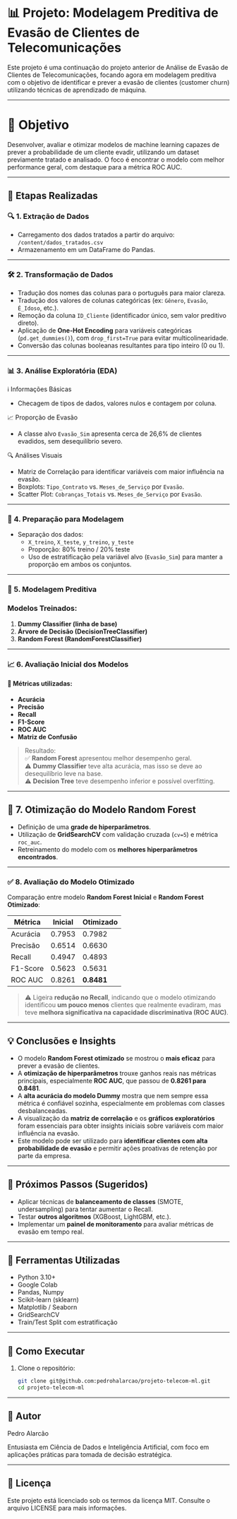 # 📊 Projeto: Modelagem Preditiva de Evasão de Clientes de Telecomunicações

Este projeto é uma continuação do projeto anterior de Análise de Evasão de Clientes de Telecomunicações, focando agora em modelagem preditiva com o objetivo de identificar e prever a evasão de clientes (customer churn) utilizando técnicas de aprendizado de máquina.

---
# 🧠 Objetivo
Desenvolver, avaliar e otimizar modelos de machine learning capazes de prever a probabilidade de um cliente evadir, utilizando um dataset previamente tratado e analisado. O foco é encontrar o modelo com melhor performance geral, com destaque para a métrica ROC AUC.

---

## 📁 Etapas Realizadas

### 🔍 1. Extração de Dados
- Carregamento dos dados tratados a partir do arquivo:  
  `/content/dados_tratados.csv`
- Armazenamento em um DataFrame do Pandas.

---

### 🛠️ 2. Transformação de Dados
- Tradução dos nomes das colunas para o português para maior clareza.
- Tradução dos valores de colunas categóricas (ex: `Gênero`, `Evasão`, `É_Idoso`, etc.).
- Remoção da coluna `ID_Cliente` (identificador único, sem valor preditivo direto).
- Aplicação de **One-Hot Encoding** para variáveis categóricas (`pd.get_dummies()`), com `drop_first=True` para evitar multicolinearidade.
- Conversão das colunas booleanas resultantes para tipo inteiro (0 ou 1).

---

### 📊 3. Análise Exploratória (EDA)

ℹ️ Informações Básicas
- Checagem de tipos de dados, valores nulos e contagem por coluna.

📈 Proporção de Evasão
- A classe alvo `Evasão_Sim` apresenta cerca de 26,6% de clientes evadidos, sem desequilíbrio severo.

🔍 Análises Visuais
- Matriz de Correlação para identificar variáveis com maior influência na evasão.
- Boxplots:
`Tipo_Contrato` vs. `Meses_de_Serviço` por `Evasão`.
- Scatter Plot:
`Cobranças_Totais` vs. `Meses_de_Serviço` por `Evasão`.

---

### 🧪 4. Preparação para Modelagem
- Separação dos dados:
  - `X_treino`, `X_teste`, `y_treino`, `y_teste`
  - Proporção: 80% treino / 20% teste
  - Uso de estratificação pela variável alvo (`Evasão_Sim`) para manter a proporção em ambos os conjuntos.

---

### 🤖 5. Modelagem Preditiva

### Modelos Treinados:

1. **Dummy Classifier (linha de base)**
2. **Árvore de Decisão (DecisionTreeClassifier)**
3. **Random Forest (RandomForestClassifier)**
 
---

### 📈 6. Avaliação Inicial dos Modelos

#### 🔬 Métricas utilizadas:
- **Acurácia**
- **Precisão**
- **Recall**
- **F1-Score**
- **ROC AUC**
- **Matriz de Confusão**

> Resultado:  
✅ **Random Forest** apresentou melhor desempenho geral.  
⚠️ **Dummy Classifier** teve alta acurácia, mas isso se deve ao desequilíbrio leve na base.  
⚠️ **Decision Tree** teve desempenho inferior e possível overfitting.

---

## 🔧 7. Otimização do Modelo Random Forest

- Definição de uma **grade de hiperparâmetros**.
- Utilização de **GridSearchCV** com validação cruzada (`cv=5`) e métrica `roc_auc`.
- Retreinamento do modelo com os **melhores hiperparâmetros encontrados**.

---

### ✅ 8. Avaliação do Modelo Otimizado

Comparação entre modelo **Random Forest Inicial** e **Random Forest Otimizado**:

| Métrica       | Inicial     | Otimizado  |
|---------------|-------------|------------|
| Acurácia      | 0.7953      | 0.7982     |
| Precisão      | 0.6514      | 0.6630     |
| Recall        | 0.4947      | 0.4893     |
| F1-Score      | 0.5623      | 0.5631     |
| ROC AUC       | 0.8261      | **0.8481** |

> ⚠️ Ligeira **redução no Recall**, indicando que o modelo otimizando identificou **um pouco menos** clientes que realmente evadiram, mas teve **melhora significativa na capacidade discriminativa (ROC AUC)**.

---

## 💡 Conclusões e Insights

- O modelo **Random Forest otimizado** se mostrou o **mais eficaz** para prever a evasão de clientes.
- A **otimização de hiperparâmetros** trouxe ganhos reais nas métricas principais, especialmente **ROC AUC**, que passou de **0.8261 para 0.8481**.
- A **alta acurácia do modelo Dummy** mostra que nem sempre essa métrica é confiável sozinha, especialmente em problemas com classes desbalanceadas.
- A visualização da **matriz de correlação** e os **gráficos exploratórios** foram essenciais para obter insights iniciais sobre variáveis com maior influência na evasão.
- Este modelo pode ser utilizado para **identificar clientes com alta probabilidade de evasão** e permitir ações proativas de retenção por parte da empresa.

---

## 📍 Próximos Passos (Sugeridos)

- Aplicar técnicas de **balanceamento de classes** (SMOTE, undersampling) para tentar aumentar o Recall.
- Testar **outros algoritmos** (XGBoost, LightGBM, etc.).
- Implementar um **painel de monitoramento** para avaliar métricas de evasão em tempo real.

---

## 🧰 Ferramentas Utilizadas

- Python 3.10+
- Google Colab
- Pandas, Numpy
- Scikit-learn (sklearn)
- Matplotlib / Seaborn
- GridSearchCV
- Train/Test Split com estratificação

---

## 🚀 Como Executar

1. Clone o repositório:
   ```bash
   git clone git@github.com:pedrohalarcao/projeto-telecom-ml.git
   cd projeto-telecom-ml

---

## 👤 Autor

Pedro Alarcão

Entusiasta em Ciência de Dados e Inteligência Artificial, com foco em aplicações práticas para tomada de decisão estratégica.

---

## 📝 Licença

Este projeto está licenciado sob os termos da licença MIT. Consulte o arquivo LICENSE para mais informações.

